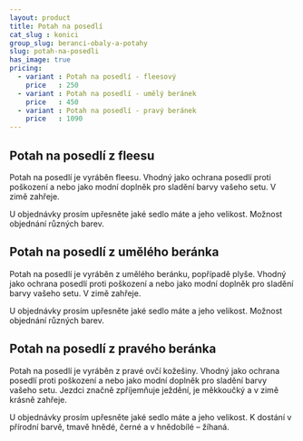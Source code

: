 ```yaml
---
layout: product
title: Potah na posedlí
cat_slug : konici
group_slug: beranci-obaly-a-potahy
slug: potah-na-posedli
has_image: true
pricing:
  - variant : Potah na posedlí - fleesový
    price   : 250
  - variant : Potah na posedlí - umělý beránek
    price   : 450
  - variant : Potah na posedlí - pravý beránek
    price   : 1090
---
```


Potah na posedlí z fleesu
-------------------------

Potah na posedlí je vyráběn fleesu.
Vhodný jako ochrana posedlí proti poškození a nebo jako modní doplněk pro sladění barvy vašeho setu.
V zimě zahřeje. 

U objednávky prosím upřesněte jaké sedlo máte a jeho velikost.
Možnost objednání různých barev. 

Potah na posedlí z umělého beránka
----------------------------------

Potah na posedlí je vyráběn z umělého beránku, popřípadě plyše.
Vhodný jako ochrana posedlí proti poškození a nebo jako modní doplněk pro sladění barvy vašeho setu. 
V zimě zahřeje. 

U objednávky prosím upřesněte jaké sedlo máte a jeho velikost.
Možnost objednání různých barev. 

Potah na posedlí z pravého beránka
----------------------------------

Potah na posedlí je vyráběn z pravé ovčí kožešiny.
Vhodný jako ochrana posedlí proti poškození a nebo jako modní doplněk pro sladění barvy vašeho setu.
Jezdci značně zpříjemňuje ježdění, je měkkoučký a v zimě krásně zahřeje.

U objednávky prosím upřesněte jaké sedlo máte a jeho velikost.
K dostání v přírodní barvě, tmavě hnědé, černé a v hnědobílé – žíhaná.


